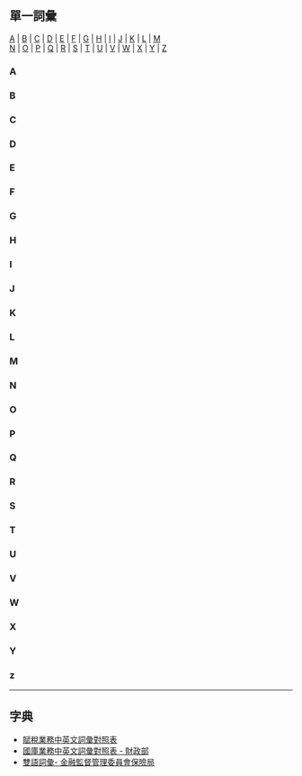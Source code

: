## 單一詞彙
[A](#A) | [B](#B) | [C](#C) | [D](#D) | [E](#E) | [F](#F) | [G](#G) | [H](#H) | [I](#I) | [J](#J) | [K](#K) | [L](#L) | [M](#M)<br>
 [N](#N) | [O](#O) | [P](#P) | [Q](#Q) | [R](#R) | [S](#S) | [T](#T) | [U](#U) | [V](#V) | [W](#W) | [X](#X) | [Y](#Y) | [Z](#Z)

### A


### B


### C


### D


### E


### F


### G


### H


### I


### J


### K


### L


### M


### N


### O


### P


### Q


### R


### S


### T


### U


### V


### W


### X


### Y


### z



---

## 字典
- [賦稅業務中英文詞彙對照表](https://www.ntbna.gov.tw/download/1530cf669b9000007c6e5341099eefd8)
- [國庫業務中英文詞彙對照表 - 財政部](https://www.mof.gov.tw/multiplehtml/85)
- [雙語詞彙- 金融監督管理委員會保險局](https://www.ib.gov.tw/ch/home.jsp?id=59&parentpath=0,6)


